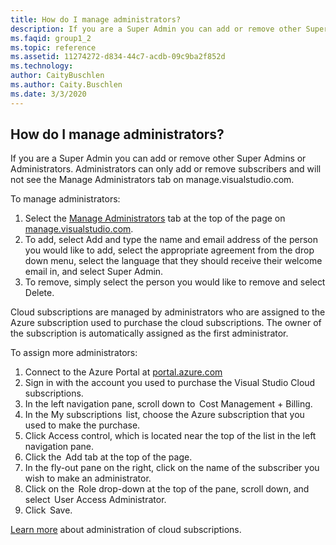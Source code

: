 ```yaml
---
title: How do I manage administrators?
description: If you are a Super Admin you can add or remove other Super Admins or Administrators. Administrators can only add or remove subscribers...
ms.faqid: group1_2
ms.topic: reference
ms.assetid: 11274272-d834-44c7-acdb-09c9ba2f852d
ms.technology: 
author: CaityBuschlen
ms.author: Caity.Buschlen
ms.date: 3/3/2020
---
```


## How do I manage administrators?

If you are a Super Admin you can add or remove other Super Admins or Administrators. Administrators can only add or remove subscribers and will not see the Manage Administrators tab on manage.visualstudio.com.

To manage administrators:

1. Select the [Manage Administrators](https://manage.visualstudio.com/administrators) tab at the top of the page on [manage.visualstudio.com](https://manage.visualstudio.com).
2. To add, select Add and type the name and email address of the person you would like to add, select the appropriate agreement from the drop down menu, select the language that they should receive their welcome email in, and select Super Admin.
3. To remove, simply select the person you would like to remove and select Delete.

Cloud subscriptions are managed by administrators who are assigned to the Azure subscription used to purchase the cloud subscriptions. The owner of the subscription is automatically assigned as the first administrator.

To assign more administrators:

1. Connect to the Azure Portal at [portal.azure.com](https://portal.azure.com)
2. Sign in with the account you used to purchase the Visual Studio Cloud subscriptions.
3. In the left navigation pane, scroll down to  Cost Management + Billing.
4. In the My subscriptions  list, choose the Azure subscription that you used to make the purchase.
5. Click Access control, which is located near the top of the list in the left navigation pane.
6. Click the  Add tab at the top of the page.
7. In the fly-out pane on the right, click on the name of the subscriber you wish to make an administrator.
8. Click on the  Role drop-down at the top of the pane, scroll down, and select  User Access Administrator.
9. Click  Save.

[Learn more](https://docs.microsoft.com/visualstudio/subscriptions/cloud-admin) about administration of cloud subscriptions.
